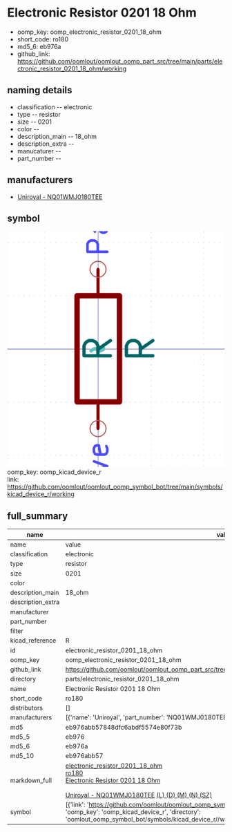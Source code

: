 # Electronic Resistor 0201 18 Ohm

  
* oomp_key: oomp_electronic_resistor_0201_18_ohm 
* short_code: ro180
* md5_6: eb976a  
* github_link: https://github.com/oomlout/oomlout_oomp_part_src/tree/main/parts/electronic_resistor_0201_18_ohm/working  
## naming details
* classification -- electronic
* type -- resistor
* size -- 0201
* color -- 
* description_main -- 18_ohm
* description_extra -- 
* manucaturer -- 
* part_number -- 


## manufacturers
* [Uniroyal - NQ01WMJ0180TEE]()  

## symbol

![](symbol/0/working/working_600.png)  
oomp_key: oomp_kicad_device_r  
link: https://github.com/oomlout/oomlout_oomp_symbol_bot/tree/main/symbols/kicad_device_r/working  


## full_summary
| name | value | 
| --- | --- | 
| name | value | 
| classification | electronic | 
| type | resistor | 
| size | 0201 | 
| color |  | 
| description_main | 18_ohm | 
| description_extra |  | 
| manufacturer |  | 
| part_number |  | 
| filter |  | 
| kicad_reference | R | 
| id | electronic_resistor_0201_18_ohm | 
| oomp_key | oomp_electronic_resistor_0201_18_ohm | 
| github_link | https://github.com/oomlout/oomlout_oomp_part_src/tree/main/parts/electronic_resistor_0201_18_ohm/working | 
| directory | parts/electronic_resistor_0201_18_ohm | 
| name | Electronic Resistor 0201 18 Ohm | 
| short_code | ro180 | 
| distributors | [] | 
| manufacturers | [{'name': 'Uniroyal', 'part_number': 'NQ01WMJ0180TEE', 'link': '', 'id': 'manufacturer_uniroyal'}] | 
| md5 | eb976abb57848dfc6abdf5574e80f73b | 
| md5_5 | eb976 | 
| md5_6 | eb976a | 
| md5_10 | eb976abb57 | 
| markdown_full | [electronic_resistor_0201_18_ohm](https://github.com/oomlout/oomlout_oomp_part_src/tree/main/parts/electronic_resistor_0201_18_ohm/working)<br>[ro180](https://github.com/oomlout/oomlout_oomp_part_src/tree/main/parts/electronic_resistor_0201_18_ohm/working)<br>[Electronic Resistor 0201 18 Ohm](https://github.com/oomlout/oomlout_oomp_part_src/tree/main/parts/electronic_resistor_0201_18_ohm/working)<br><br>[Uniroyal - NQ01WMJ0180TEE]() [(L)  ](https://www.lcsc.com/search?q=NQ01WMJ0180TEE)[(D)  ](https://www.digikey.com/en/products?keywords=NQ01WMJ0180TEE)[(M)  ](https://www.mouser.com/Search/Refine?Keyword=NQ01WMJ0180TEE)[(N)  ](https://www.newark.com/search?st=NQ01WMJ0180TEE)[(SZ)  ](https://so.szlcsc.com/global.html?k=NQ01WMJ0180TEE)<br> | 
| symbol | [{'link': 'https://github.com/oomlout/oomlout_oomp_symbol_bot/tree/main/symbols/kicad_device_r', 'oomp_key': 'oomp_kicad_device_r', 'directory': 'oomlout_oomp_symbol_bot/symbols/kicad_device_r//working/working.kicad_sym'}] | 
